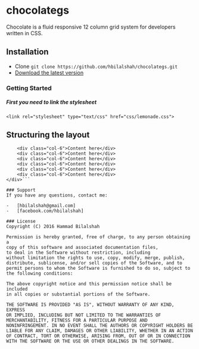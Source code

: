 # chocolategs
Chocolate is a fluid responsive 12 column grid system for developers written in CSS.

## Installation

-   Clone `git clone https://github.com/hbilalshah/chocolategs.git`
-   [Download the latest version](https://github.com/hbilalshah/lamonade/archive/master.zip)


### Getting Started

##### First you need to link the stylesheet

 ```<link rel="stylesheet" type="text/css" href="css/lemonade.css">```

## Structuring the layout

```<div class="row">
    <div class="col-6">Content here</div>
    <div class="col-6">Content here</div>
    <div class="col-6">Content here</div>
    <div class="col-6">Content here</div>
    <div class="col-6">Content here</div>
    <div class="col-6">Content here</div>
</div>```

### Support
If you have any questions, contact me:

-   [hbilalshah@gmail.com]
-   [facebook.com/hbilalshah]

### License
Copyright (C) 2016 Hammad Bilalshah

Permission is hereby granted, free of charge, to any person obtaining a
copy of this software and associated documentation files,
to deal in the Software without restriction, including
without limitation the rights to use, copy, modify, merge, publish,
distribute, sublicense, and/or sell copies of the Software, and to
permit persons to whom the Software is furnished to do so, subject to
the following conditions:

The above copyright notice and this permission notice shall be included
in all copies or substantial portions of the Software.

THE SOFTWARE IS PROVIDED "AS IS", WITHOUT WARRANTY OF ANY KIND, EXPRESS
OR IMPLIED, INCLUDING BUT NOT LIMITED TO THE WARRANTIES OF
MERCHANTABILITY, FITNESS FOR A PARTICULAR PURPOSE AND
NONINFRINGEMENT. IN NO EVENT SHALL THE AUTHORS OR COPYRIGHT HOLDERS BE
LIABLE FOR ANY CLAIM, DAMAGES OR OTHER LIABILITY, WHETHER IN AN ACTION
OF CONTRACT, TORT OR OTHERWISE, ARISING FROM, OUT OF OR IN CONNECTION
WITH THE SOFTWARE OR THE USE OR OTHER DEALINGS IN THE SOFTWARE.

